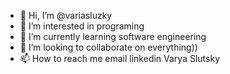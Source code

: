- 👋 Hi, I’m @variasluzky
- 👀 I’m interested in programing
- 🌱 I’m currently learning  software engineering
- 💞️ I’m looking to collaborate on everything))
- 📫 How to reach me email linkedin Varya Slutsky

<!---
variasluzky/variasluzky is a ✨ special ✨ repository because its `README.md` (this file) appears on your GitHub profile.
You can click the Preview link to take a look at your changes.
--->
